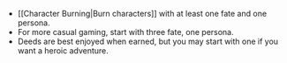 - [[Character Burning|Burn characters]] with at least one fate and one persona. 
- For more casual gaming, start with three fate, one persona. 
- Deeds are best enjoyed when earned, but you may start with one if you want a heroic adventure.